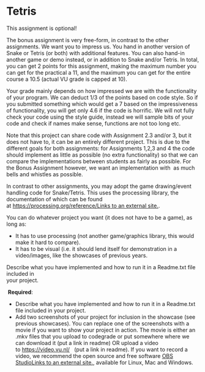 # Tetris

This assignment is optional!

The bonus assignment is very free-form, in contrast to the other assignments. We want you to impress us. You hand in another version of Snake or Tetris (or both) with additional features. You can also hand-in another game or demo instead, or in addition to Snake and/or Tetris. In total, you can get 2 points for this assignment, making the maximum number you can get for the practical a 11, and the maximum you can get for the entire course a 10.5 (actual VU grade is capped at 10).

Your grade mainly depends on how impressed we are with the functionality of your program. We can deduct 1/3 of the points based on code style. So if you submitted something which would get a 7 based on the impressiveness of functionality, you will get only 4.6 if the code is horrific. We will not fully check your code using the style guide, instead we will sample bits of your code and check if names make sense, functions are not too long etc.

Note that this project can share code with Assignment 2.3 and/or 3, but it does not have to, it can be an entirely different project. This is due to the different goals for both assignments: for Assignments 1,2,3 and 4 the code should implement as little as possible (no extra functionality) so that we can compare the implementations between students as fairly as possible. For the Bonus Assignment however, we want an implementation with  as much bells and whistles as possible.

In contrast to other assignments, you may adopt the game drawing/event handling code for Snake/Tetris. This uses the processing library, the documentation of which can be found at [https://processing.org/reference/Links to an external site.](https://processing.org/reference/).

You can do whatever project you want (it does not have to be a game), as long as:

-   It has to use processing (not another game/graphics library, this would make it hard to compare).
-   It has to be visual (i.e. it should lend itself for demonstration in a video/images, like the showcases of previous years.

Describe what you have implemented and how to run it in a Readme.txt file included in\
your project.

 **Required**:

-   Describe what you have implemented and how to run it in a Readme.txt file included in your project.
-   Add two screenshots of your project for inclusion in the showcase (see previous showcases). You can replace one of the screenshots with a movie if you want to show your project in action. The movie is either an .mkv files that you upload to codegrade or put somewhere where we can download it (put a link in readme) OR upload a video to <https://video.vu.nl/>   (put a link in readme). If you want to record a video, we recommend the open source and free software [OBS StudioLinks to an external site.](https://obsproject.com/), available for Linux, Mac and Windows.